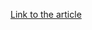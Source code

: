 [Link to the article](https://www.fireeye.com/blog/threat-research/2017/06/phished-at-the-request-of-counsel.html)
